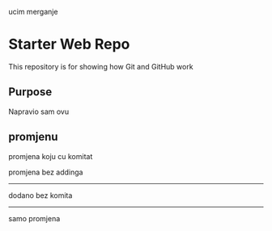 ucim merganje
# Starter Web Repo

This repository is for showing how Git and GitHub work

## Purpose

Napravio sam ovu 

## promjenu

promjena koju cu komitat

promjena bez addinga
____________________________________

dodano bez komita
________
samo promjena
